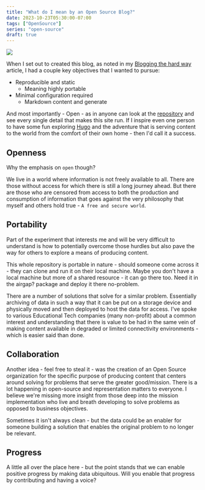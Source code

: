 ```yaml
---
title: "What do I mean by an Open Source Blog?"
date: 2023-10-23T05:30:00-07:00
tags: ["OpenSource"]
series: "open-source"
draft: true
---
```


![](/images/opensource.png)

When I set out to created this blog, as noted in my [Blogging the hard way]() article, I had a couple key objectives that I wanted to pursue:

- Reproducible and static
  - Meaning highly portable
- Minimal configuration required
  - Markdown content and generate

And most importantly - Open - as in anyone can look at the [repository]() and see every single detail that makes this site run. If I inspire even one person to have some fun exploring [Hugo]() and the adventure that is serving content to the world from the comfort of their own home - then I'd call it a success.

## Openness 

Why the emphasis on `open` though?

We live in a world where information is not freely available to all. There are those without access for which there is still a long journey ahead. But there are those who are censored from access to both the production and consumption of information that goes against the very philosophy that myself and others hold true - `A free and secure world`.

## Portability
Part of the experiment that interests me and will be very difficult to understand is how to potentially overcome those hurdles but also pave the way for others to explore a means of producing content. 

This whole repository is portable in nature - should someone come across it - they can clone and run it on their local machine. Maybe you don't have a local machine but more of a shared resource - it can go there too. Need it in the airgap? package and deploy it there no-problem. 

There are a number of solutions that solve for a similar problem. Essentially archiving of data in such a way that it can be put on a storage device and physically moved and then deployed to host the data for access. I've spoke to various Educational Tech companies (many non-profit) about a common interest and understanding that there is value to be had in the same vein of making content available in degraded or limited connectivity environments - which is easier said than done.

## Collaboration

Another idea - feel free to steal it - was the creation of an Open Source organization for the specific purpose of producing content that centers around solving for problems that serve the greater good/mission. There is a lot happening in open-source and representation matters to everyone. I believe we're missing more insight from those deep into the mission implementation who live and breath developing to solve problems as opposed to business objectives. 

Sometimes it isn't always clean - but the data could be an enabler for someone building a solution that enables the original problem to no longer be relevant. 

## Progress

A little all over the place here - but the point stands that we can enable positive progress by making data ubiquitous. Will you enable that progress by contributing and having a voice?